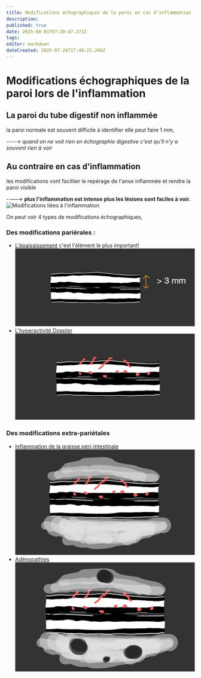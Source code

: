 ```yaml
---
title: Modifications échographiques de la paroi en cas d'inflammation
description: 
published: true
date: 2025-08-01T07:30:47.271Z
tags: 
editor: markdown
dateCreated: 2025-07-28T17:48:25.260Z
---
```


# Modifications échographiques de la paroi lors de l'inflammation
## La paroi du tube digestif non inflammée 

la paroi normale est souvent difficile à identifier
elle peut faire 1 mm,

----→ *quand on ne voit rien en échographie digestive c'est qu'il n'y a souvent rien à voir*

## Au contraire en cas d'inflammation

les modifications vont faciliter le repérage de l'anse inflammée et rendre la paroi visible

----> **plus l'inflammation est intense plus les lésions sont faciles à voir.**![Modifications liées à l'inflammation](/schémas/nle-_inf_def.jpg)

On peut voir 4 types de modifications échographiques,

### Des modifications pariérales :
- [L'épaississement](/bases/paroi_inflammee/epaississement) c'est l'élément le plus important!![épaississement lié à l'inflammation](/schémas/epais.jpg)
- [L'hyperactivité Doppler](/bases/paroi_inflammee/doppler)![hyper activité Doppler](/schémas/doppl.jpg)

### Des modifications extra-pariétales
- [Inflammation de la graisse péri-intestinale](/bases/paroi_inflammee/graisse)![Inflammation de la graisse](/schémas/gras.jpg)
- [Adénopathies](/bases/paroi_inflammee/adp)![adénopathies inflammatoires](/schémas/gang.jpg)